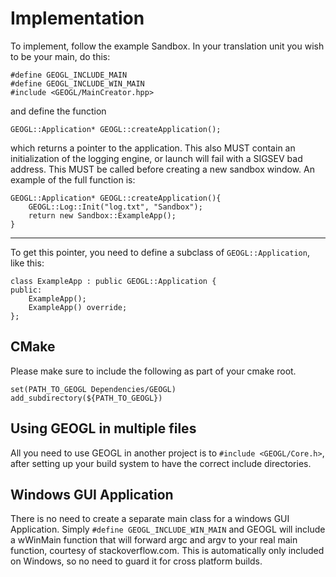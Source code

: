 # Implementation
To implement, follow the example Sandbox.
In your translation unit you wish to be your main, do this:
```
#define GEOGL_INCLUDE_MAIN
#define GEOGL_INCLUDE_WIN_MAIN
#include <GEOGL/MainCreator.hpp>
```
and define the function 
```
GEOGL::Application* GEOGL::createApplication();
```
which returns a pointer to the application. This also MUST contain an initialization of
the logging engine, or launch will fail with a SIGSEV bad address. This MUST be called
before creating a new sandbox window. An example of the full function is:
```
GEOGL::Application* GEOGL::createApplication(){
    GEOGL::Log::Init("log.txt", "Sandbox");
    return new Sandbox::ExampleApp();
}
```

-------------------------------------------
To get this pointer, you need to define a subclass of `GEOGL::Application`,
like this:
```
class ExampleApp : public GEOGL::Application {
public:
    ExampleApp();
    ExampleApp() override;
};
```
## CMake
Please make sure to include the following as part of your cmake
root.
```
set(PATH_TO_GEOGL Dependencies/GEOGL)
add_subdirectory(${PATH_TO_GEOGL})

```

## Using GEOGL in multiple files
All you need to use GEOGL in another project
is to `#include <GEOGL/Core.h>`, after setting up
your build system to have the correct include directories.

## Windows GUI Application
There is no need to create a separate main class for a windows
GUI Application. Simply `#define GEOGL_INCLUDE_WIN_MAIN` and
GEOGL will include a wWinMain function that will forward argc and argv
to your real main function, courtesy of stackoverflow.com. This is automatically
only included on Windows, so no need to guard it for cross platform builds.
